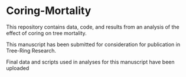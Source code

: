 # Coring-Mortality

This repository contains data, code, and results from an analysis of the effect of coring on tree mortality.

This manuscript has been submitted for consideration for publication in Tree-Ring Research. 

Final data and scripts used in analyses for this manuscript have been uploaded
